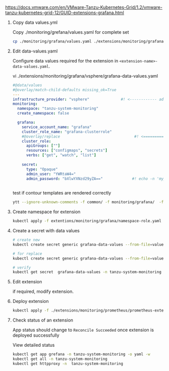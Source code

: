 https://docs.vmware.com/en/VMware-Tanzu-Kubernetes-Grid/1.2/vmware-tanzu-kubernetes-grid-12/GUID-extensions-grafana.html




1. Copy data values.yml

    Copy ./monitoring/grefana/values.yaml for complete set
    ``` sh
    cp ./monitoring/grafana/values.yaml ./extensions/monitoring/grafana/vsphere/grafana-data-values.yaml
    ```

2. Edit data-values.yaml 

   Configure data values required for the extension in `<extension-name>-data-values.yaml`.
    
    vi ./extensions/monitoring/grafana/vsphere/grafana-data-values.yaml

    ```yaml      
    #@data/values
    #@overlay/match-child-defaults missing_ok=True
    ---
    infrastructure_provider: "vsphere"              #! <------------ add  
    monitoring:
      namespace: "tanzu-system-monitoring"
      create_namespace: false

      grafana:
        service_account_name: "grafana"
        cluster_role_name: "grafana-clusterrole"
        #@overlay/replace                                 #! <============ put this to prevent ytt errors.
        cluster_role:
          apiGroups: [""]
          resources: ["configmaps", "secrets"]
          verbs: ["get", "watch", "list"]
          
        secret:
          type: "Opaque"
          admin_user: "YWRtaW4="
          admin_password: "bXlwYXNzd29yZA=="             #! echo -n 'mypassword' | base64
      
    ```
    
    test if contour templates are rendered correctly
    ```sh
    ytt --ignore-unknown-comments -f common/ -f monitoring/grafana/  -f ./extensions/monitoring/grafana/vsphere/grafana-data-values.yaml  -v infrastructure_provider=vsphere 
    ```


3. Create namespace for extension

    ```sh
    kubectl apply -f extentions/monitoring/grafana/namespace-role.yaml
    ```
    
4. Create a secret with data values
    ```sh
    # create new
    kubectl create secret generic grafana-data-values --from-file=values.yaml=./extensions/monitoring/grafana/vsphere/grafana-data-values.yaml -n tanzu-system-monitoring

    # for replace
    kubectl create secret generic grafana-data-values --from-file=values.yaml=./extensions/monitoring/grafana/vsphere/grafana-data-values.yaml -n tanzu-system-monitoring -o yaml --dry-run | kubectl replace -f-

    # verify
    kubectl get secret  grafana-data-values -n tanzu-system-monitoring -o 'go-template={{ index .data "values.yaml" }}' | base64 -d 
    ```
   


5. Edit extension

    if required, modify  extension.

6. Deploy extension  

    ```sh 
    kubectl apply -f ./extensions/monitoring/prometheus/prometheus-extension.yaml
    
    ```

7. Check status of an extension

   App status should change to `Reconcile Succeeded` once extension is deployed successfully
   
   View detailed status

    ```sh
    kubectl get app grefana -n tanzu-system-monitoring -o yaml -w
    kubectl get all -n tanzu-system-monitoring
    kubectl get httpproxy -n  tanzu-system-monitoring
    
    ```

